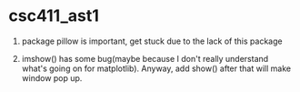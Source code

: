 # csc411_ast1

1. package pillow is important, get stuck due to the lack of this package

2. imshow() has some bug(maybe because I don't really understand what's going on for matplotlib). Anyway, add show() after that will make window pop up.
